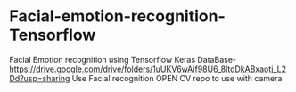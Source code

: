 # Facial-emotion-recognition-Tensorflow
Facial Emotion recognition using Tensorflow Keras
DataBase- https://drive.google.com/drive/folders/1uUKV6wAif98U6_8ltdDkABxaotj_L2Dd?usp=sharing
Use Facial recognition OPEN CV repo to use with camera
